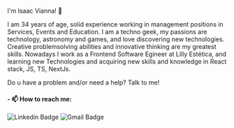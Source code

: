 

I'm Isaac Vianna! :beginner:

I am 34 years of age, solid experience working in management positions in Services, Events and Education. 
I am a techno geek, my passions are technology, astronomy and games, and love discovering new technologies.
Creative problemsolving abilities and innovative thinking are my greatest skills.
Nowadays I work as a Frontend Software Egineer at Lilly Estética, and learning new Technologies and acquiring new skills and knowledge in React stack, JS, TS, NextJs.


Do u have a problem and/or need a help? Talk to me!


#### - 📫 How to reach me: 
![Linkedin Badge](https://img.shields.io/badge/-IsaacVianna-blue?style=plastic&logo=Linkedin&logoColor=white&link=https://www.linkedin.com/in/isaacvianna/) 
![Gmail Badge](https://img.shields.io/badge/-isaacsvianna@gmail.com-c14438?style=plastic&logo=Gmail&logoColor=white&link=mailto:isaacsvianna@gmail.com)



